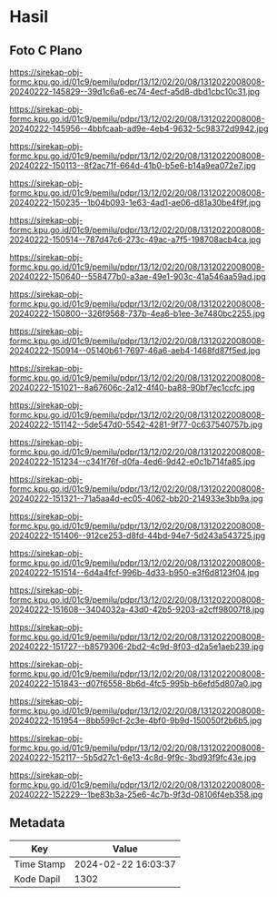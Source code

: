 # Hasil

## Foto C Plano

https://sirekap-obj-formc.kpu.go.id/01c9/pemilu/pdpr/13/12/02/20/08/1312022008008-20240222-145829--39d1c6a6-ec74-4ecf-a5d8-dbd1cbc10c31.jpg

https://sirekap-obj-formc.kpu.go.id/01c9/pemilu/pdpr/13/12/02/20/08/1312022008008-20240222-145956--4bbfcaab-ad9e-4eb4-9632-5c98372d9942.jpg

https://sirekap-obj-formc.kpu.go.id/01c9/pemilu/pdpr/13/12/02/20/08/1312022008008-20240222-150113--8f2ac71f-664d-41b0-b5e6-b14a9ea072e7.jpg

https://sirekap-obj-formc.kpu.go.id/01c9/pemilu/pdpr/13/12/02/20/08/1312022008008-20240222-150235--1b04b093-1e63-4ad1-ae06-d81a30be4f9f.jpg

https://sirekap-obj-formc.kpu.go.id/01c9/pemilu/pdpr/13/12/02/20/08/1312022008008-20240222-150514--787d47c6-273c-49ac-a7f5-198708acb4ca.jpg

https://sirekap-obj-formc.kpu.go.id/01c9/pemilu/pdpr/13/12/02/20/08/1312022008008-20240222-150640--558477b0-a3ae-49e1-903c-41a546aa59ad.jpg

https://sirekap-obj-formc.kpu.go.id/01c9/pemilu/pdpr/13/12/02/20/08/1312022008008-20240222-150800--326f9568-737b-4ea6-b1ee-3e7480bc2255.jpg

https://sirekap-obj-formc.kpu.go.id/01c9/pemilu/pdpr/13/12/02/20/08/1312022008008-20240222-150914--05140b61-7697-46a6-aeb4-1468fd87f5ed.jpg

https://sirekap-obj-formc.kpu.go.id/01c9/pemilu/pdpr/13/12/02/20/08/1312022008008-20240222-151021--8a67606c-2a12-4f40-ba88-90bf7ec1ccfc.jpg

https://sirekap-obj-formc.kpu.go.id/01c9/pemilu/pdpr/13/12/02/20/08/1312022008008-20240222-151142--5de547d0-5542-4281-9f77-0c637540757b.jpg

https://sirekap-obj-formc.kpu.go.id/01c9/pemilu/pdpr/13/12/02/20/08/1312022008008-20240222-151234--c341f76f-d0fa-4ed6-9d42-e0c1b714fa85.jpg

https://sirekap-obj-formc.kpu.go.id/01c9/pemilu/pdpr/13/12/02/20/08/1312022008008-20240222-151321--71a5aa4d-ec05-4062-bb20-214933e3bb9a.jpg

https://sirekap-obj-formc.kpu.go.id/01c9/pemilu/pdpr/13/12/02/20/08/1312022008008-20240222-151406--912ce253-d8fd-44bd-94e7-5d243a543725.jpg

https://sirekap-obj-formc.kpu.go.id/01c9/pemilu/pdpr/13/12/02/20/08/1312022008008-20240222-151514--6d4a4fcf-996b-4d33-b950-e3f6d8123f04.jpg

https://sirekap-obj-formc.kpu.go.id/01c9/pemilu/pdpr/13/12/02/20/08/1312022008008-20240222-151608--3404032a-43d0-42b5-9203-a2cff98007f8.jpg

https://sirekap-obj-formc.kpu.go.id/01c9/pemilu/pdpr/13/12/02/20/08/1312022008008-20240222-151727--b8579306-2bd2-4c9d-8f03-d2a5e1aeb239.jpg

https://sirekap-obj-formc.kpu.go.id/01c9/pemilu/pdpr/13/12/02/20/08/1312022008008-20240222-151843--d07f6558-8b6d-4fc5-995b-b6efd5d807a0.jpg

https://sirekap-obj-formc.kpu.go.id/01c9/pemilu/pdpr/13/12/02/20/08/1312022008008-20240222-151954--8bb599cf-2c3e-4bf0-9b9d-150050f2b6b5.jpg

https://sirekap-obj-formc.kpu.go.id/01c9/pemilu/pdpr/13/12/02/20/08/1312022008008-20240222-152117--5b5d27c1-6e13-4c8d-9f9c-3bd93f9fc43e.jpg

https://sirekap-obj-formc.kpu.go.id/01c9/pemilu/pdpr/13/12/02/20/08/1312022008008-20240222-152229--1be83b3a-25e6-4c7b-9f3d-08106f4eb358.jpg


## Metadata

| Key        | Value               |
| ---------- | ------------------- |
| Time Stamp | 2024-02-22 16:03:37 |
| Kode Dapil | 1302                |



